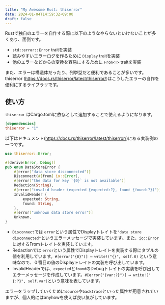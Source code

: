 ```yaml
---
title: "My Awesome Rust: thiserror"
date: 2024-01-04T14:59:32+09:00
draft: false
---
```


Rustで独自のエラーを自作する際に以下のようなやらないといけないことが多くあり、面倒です。

- `std::error::Error` traitを実装
- 読みやすいエラーログを作るために `Display` traitを実装
- 他のエラーなどからの変換を容易にするために `From<T>` traitを実装

また、エラーは構造体だったり、列挙型だと便利であることが多いです。
thiserror (https://docs.rs/thiserror/latest/thiserror/)はこうしたエラーの自作を便利にするライブラリです。

## 使い方

`thiserror` はCargo.tomlに依存として追加することで使えるようになります。

```toml
[dependencies]
thiserror = "1"
```

以下はドキュメント(https://docs.rs/thiserror/latest/thiserror/)にある実装例の一つです。


```rust
use thiserror::Error;

#[derive(Error, Debug)]
pub enum DataStoreError {
    #[error("data store disconnected")]
    Disconnect(#[from] io::Error),
    #[error("the data for key `{0}` is not available")]
    Redaction(String),
    #[error("invalid header (expected {expected:?}, found {found:?})")]
    InvalidHeader {
        expected: String,
        found: String,
    },
    #[error("unknown data store error")]
    Unknown,
}
```

- `Disconnect`では `error`という属性でDisplayトレイトを`"data store disconnected"`というエラーメッセージで実装しています。また、`io::Error`に対するFromトレイトを実装しています。
- Redactionでは `error`という属性でDisplayトレイトを実装する際にタプルの値を利用しています。`#[error("{0}")] ⟶ write!("{}", self.0)` という意味なので、０番目の値のDisplayトレイトの実装を呼び出しています。
- InvalidHeaderでは、`expected`と`found`のDebugトレイトの実装を呼び出してエラーメッセージを作成しています。`#[error("{var:?}")] ⟶ write!("{:?}", self.var)`という意味を表しています。

エラーをラップしていくために`source`や`backtrace`といった属性が用意されていますが、個人的にはanyhowを使えば良い気がしています。
